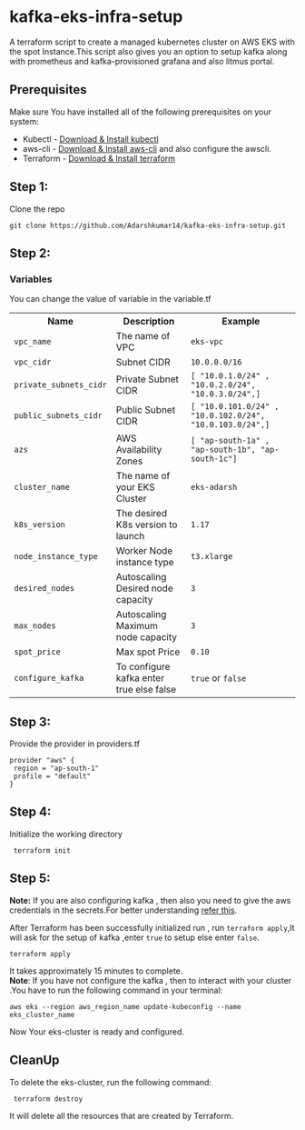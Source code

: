 # kafka-eks-infra-setup
A terraform script to create a managed kubernetes cluster on AWS EKS with the spot Instance.This script also gives you an option to setup kafka along with prometheus and kafka-provisioned grafana and also litmus portal.
## Prerequisites
Make sure You have installed all of the following prerequisites on your system:
* Kubectl - [Download & Install kubectl](https://kubernetes.io/docs/tasks/tools/) 
* aws-cli - [Download & Install aws-cli](https://docs.aws.amazon.com/cli/latest/userguide/install-cliv2-windows.html) and also configure the awscli.
* Terraform - [Download & Install terraform](https://www.terraform.io/downloads.html)

## Step 1: 
  Clone the repo
  ```
  git clone https://github.com/Adarshkumar14/kafka-eks-infra-setup.git
  ```
## Step 2:
### Variables
You can change the value of variable in the variable.tf
 <table>
    <tr>
      <th> Name </th>
      <th> Description</th>
      <th> Example </th>
    </tr>
    <tr>
      <td> <code>vpc_name</code> </td>
      <td> The name of VPC</td>
        <td><code>eks-vpc</code> </td>
    </tr>
    <tr>
      <td><code>vpc_cidr</code></td>
      <td> Subnet CIDR</td>
      <td><code>10.0.0.0/16</code></td>
    </tr>
    <tr>
      <td><code>private_subnets_cidr</code></td>
      <td>Private Subnet CIDR</td>
      <td><code>[ "10.0.1.0/24" , "10.0.2.0/24", "10.0.3.0/24",]</code></td>
  </tr>
  <tr>
    <td><code>public_subnets_cidr</code></td>
    <td>Public Subnet CIDR</td>
    <td><code>[ "10.0.101.0/24" , "10.0.102.0/24", "10.0.103.0/24",]</code></td>
  </tr>
  <tr>
    <td><code>azs</code></td>
    <td>AWS Availability Zones</td>
    <td> <code>[ "ap-south-1a" , "ap-south-1b", "ap-south-1c"]</code></td>
  </tr>
  <tr>
    <td><code>cluster_name</code></td>
    <td>The name of your EKS Cluster</td>
    <td><code>eks-adarsh</code></td>
  </tr>
  <tr>
    <td><code>k8s_version</code></td>
    <td>The desired K8s version to launch</td>
    <td><code>1.17</code></td>
  </tr>
  <tr>
    <td><code>node_instance_type</code></td>
    <td>Worker Node instance type</td>
    <td><code>t3.xlarge</code></td>
  </tr>
  <tr>
    <td><code>desired_nodes</code></td>
    <td> Autoscaling Desired node capacity</td>
    <td><code>3</code></td>
  </tr>
  <tr>
    <td><code>max_nodes</code></td>
    <td>Autoscaling Maximum node capacity</td>
    <td><code>3</code></td>
  </tr>
  <tr>
    <td><code>spot_price</code></td>
    <td> Max spot Price</td>
    <td><code>0.10</code></td>
  </tr>
  <tr>
    <td><code>configure_kafka</code></td>
    <td>To configure kafka enter true else false </td>
    <td> <code>true</code> or <code>false</code> </td>
  </tr>
  </table>
  
##  Step 3:
   Provide the provider in providers.tf
   ```
   provider "aws" {
    region = "ap-south-1"
    profile = "default"
}
```
## Step 4:
   Initialize the  working directory
   ```
    terraform init
  ```
## Step 5:
  **Note:** If you are also configuring  kafka , then also you need to give the aws credentials in the secrets.For better understanding [refer this](https://github.com/litmuschaos/test-tools/tree/master/custom/app-setup/kafka).
  
 After Terraform has been successfully initialized run , run <code>terraform apply</code>,It will ask for the setup of kafka ,enter <code>true</code> to setup else enter <code>false</code>.
 
```
terraform apply
```
It takes approximately 15 minutes to complete.\
 **Note**: If you have not configure the kafka , then to interact with your cluster .You have to run the following command in your terminal:
  ```
  aws eks --region aws_region_name update-kubeconfig --name eks_cluster_name
 ```
  Now Your eks-cluster is ready and configured.
  
## CleanUp
  To delete the eks-cluster, run the following command:
  ```
   terraform destroy
 ```
It will delete all the resources that are created by Terraform.
